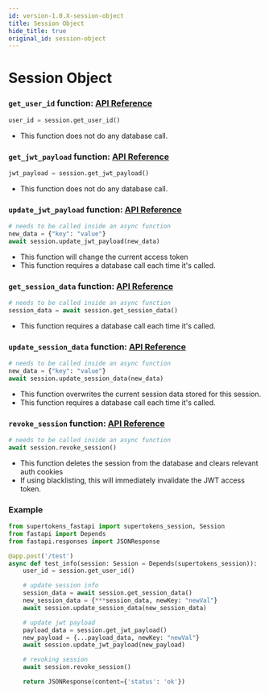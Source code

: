 ```yaml
---
id: version-1.0.X-session-object
title: Session Object
hide_title: true
original_id: session-object
---
```



# Session Object

### `get_user_id` function: [API Reference](../api-reference/session-object/get-user-id)
```python
user_id = session.get_user_id()
```
- This function does not do any database call.

### `get_jwt_payload` function: [API Reference](../api-reference/session-object/get-jwt-payload)
```python
jwt_payload = session.get_jwt_payload()
```
- This function does not do any database call.

### `update_jwt_payload` function: [API Reference](../api-reference/session-object/update-jwt-payload)
```python
# needs to be called inside an async function
new_data = {"key": "value"}
await session.update_jwt_payload(new_data)
```
- This function will change the current access token
- This function requires a database call each time it's called.

### `get_session_data` function: [API Reference](../api-reference/session-object/get-session-data)
```python
# needs to be called inside an async function
session_data = await session.get_session_data()
```
- This function requires a database call each time it's called.

### `update_session_data` function: [API Reference](../api-reference/session-object/update-session-data)
```python
# needs to be called inside an async function
new_data = {"key": "value"}
await session.update_session_data(new_data)
```
- This function overwrites the current session data stored for this session.
- This function requires a database call each time it's called.

### `revoke_session` function: [API Reference](../api-reference/session-object/revoke-session)
```python
# needs to be called inside an async function
await session.revoke_session()
```
- This function deletes the session from the database and clears relevant auth cookies
- If using blacklisting, this will immediately invalidate the JWT access token.


<div class="divider"></div>

### Example
```python
from supertokens_fastapi import supertokens_session, Session
from fastapi import Depends
from fastapi.responses import JSONResponse

@app.post('/test')
async def test_info(session: Session = Depends(supertokens_session)):
    user_id = session.get_user_id()

    # update session info
    session_data = await session.get_session_data()
    new_session_data = {***session_data, newKey: "newVal"}
    await session.update_session_data(new_session_data)

    # update jwt payload
    payload_data = session.get_jwt_payload()
    new_payload = {...payload_data, newKey: "newVal"}
    await session.update_jwt_payload(new_payload)

    # revoking session
    await session.revoke_session()

    return JSONResponse(content={'status': 'ok'})
```